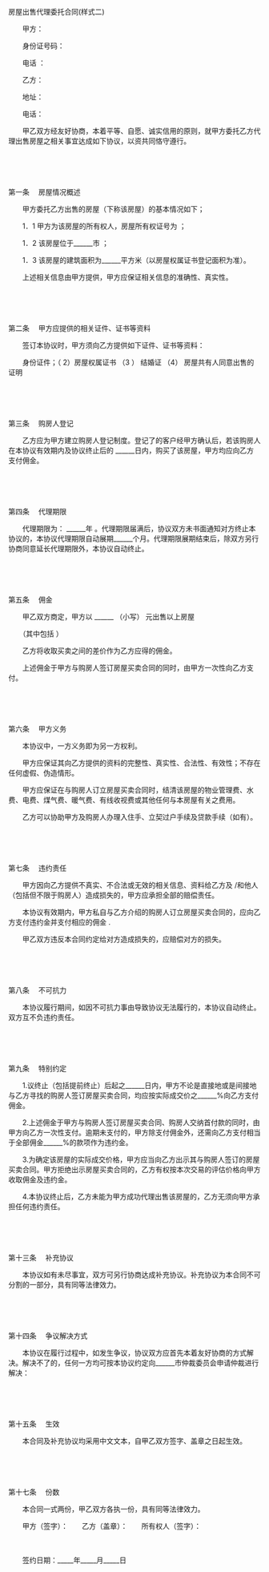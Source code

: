 



房屋出售代理委托合同(样式二)



 

　　甲方：

　　身份证号码：

　　电话 ：　　

　　乙方：

　　地址：

　　电话：　　

　　甲乙双方经友好协商，本着平等、自愿、诚实信用的原则，就甲方委托乙方代理出售房屋之相关事宜达成如下协议，以资共同恪守遵行。

　　

　　

第一条
　房屋情况概述

　　甲方委托乙方出售的房屋（下称该房屋）的基本情况如下；

　　1．1 甲方为该房屋的所有权人，房屋所有权证号为 ；

　　1．2 该房屋位于______市 ；

　　1．3 该房屋的建筑面积为______平方米（以房屋权属证书登记面积为准）。

　　上述相关信息由甲方提供，甲方应保证相关信息的准确性、真实性。

　　

　　

第二条
　甲方应提供的相关证件、证书等资料

　　签订本协议时，甲方须向乙方提供如下证件、证书等资料：

　　身份证件；（ 2）房屋权属证书 （3 ） 结婚证 （4） 房屋共有人同意出售的证明

　　

　　

第三条
　购房人登记

　　乙方应为甲方建立购房人登记制度。登记了的客户经甲方确认后，若该购房人在本协议有效期内及协议终止后的 ______日内，购买了该房屋，甲方均应向乙方支付佣金。

　　

　　

第四条
　代理期限

　　代理期限为： ______年 。代理期限届满后，协议双方未书面通知对方终止本协议的，本协议代理期限自动展期______个月。代理期限展期结束后，除双方另行协商同意延长代理期限外，本协议自动终止。

　　

　　

第五条
　佣金

　　甲乙双方商定，甲方以 ______ （小写） 元出售以上房屋

　　（其中包括 ）

　　乙方将收取买卖之间的差价作为乙方应得的佣金。

　　上述佣金于甲方与购房人签订房屋买卖合同的同时，由甲方一次性向乙方支付。

　　

　　

第六条
　甲方义务

　　本协议中，一方义务即为另一方权利。

　　甲方应保证其向乙方提供的资料的完整性、真实性、合法性、有效性；不存在任何虚假、伪造情形。

　　甲方应保证在与购房人订立房屋买卖合同时，结清该房屋的物业管理费、水费、电费、煤气费、暖气费、有线收视费或其他任何与本房屋有关之费用。

　　乙方可以协助甲方及购房人办理入住手、立契过户手续及贷款手续（如有）。

　　

　　

第七条
　违约责任

　　甲方因向乙方提供不真实、不合法或无效的相关信息、资料给乙方及 /和他人（包括但不限于购房人）造成损失的，甲方应承担全部的赔偿责任。

　　本协议有效期内，甲方私自与乙方介绍的购房人订立房屋买卖合同的，应向乙方支付违约金并支付相应的佣金 .

　　甲乙双方违反本合同约定给对方造成损失的，应赔偿对方的损失。

　　

　　

第八条
　不可抗力

　　本协议履行期间，如因不可抗力事由导致协议无法履行的，本协议自动终止。双方互不负违约责任。

　　

　　

第九条
　特别约定

　　1.议终止（包括提前终止）后起之______日内，甲方不论是直接地或是间接地与乙方寻找的购房人签订房屋买卖合同，均应按实际成交价之______%向乙方支付佣金。

　　2.上述佣金于甲方与购房人签订房屋买卖合同、购房人交纳首付款的同时，由甲方向乙方一次性支付。逾期未支付的，甲方除支付佣金外，还需向乙方支付相当于全部佣金______%的款项作为违约金。

　　3.为确定该房屋的实际成交价格，甲方应当向乙方出示其与购房人签订的房屋买卖合同。甲方拒绝出示房屋买卖合同的，乙方有权按本次交易的评估价格向甲方收取佣金及违约金。

　　4.本协议终止后，乙方未能为甲方成功代理出售该房屋的，乙方无须向甲方承担任何违约责任。

　　

　　

第十三条
　补充协议

　　本协议如有未尽事宜，双方可另行协商达成补充协议。补充协议为本合同不可分割的一部分，具有同等法律效力。

　　

　　

第十四条
　争议解决方式

　　本协议在履行过程中，如发生争议，协议双方应首先本着友好协商的方式解决。解决不了的，任何一方均可按本协议约定向______市仲裁委员会申请仲裁进行解决：

　　

　　

第十五条
　生效

　　本合同及补充协议均采用中文文本，自甲乙双方签字、盖章之日起生效。

　　

　　

第十七条
　份数

　　本合同一式两份，甲乙双方各执一份，具有同等法律效力。　　

　　甲方（签字）：　　乙方（盖章）：　　所有权人（签字）：

　　


 　　签约日期：_____年_____月_____日
 
　　



　　